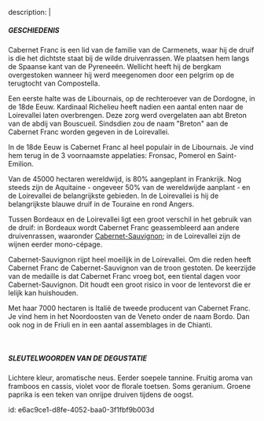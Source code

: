 description: |
  <h5>GESCHIEDENIS</h5><p> Cabernet Franc is een lid van de familie van de Carmenets, waar hij de druif is die het dichtste staat bij de wilde druivenrassen. We plaatsen hem langs de Spaanse kant van de Pyreneeën. Wellicht heeft hij de bergkam overgestoken wanneer hij werd meegenomen door een pelgrim op de terugtocht van Compostella.&nbsp;</p><p>Een eerste halte was de Libournais, op de rechteroever van de Dordogne, in de 18de Eeuw. Kardinaal Richelieu heeft nadien een aantal enten naar de Loirevallei laten overbrengen. Deze zorg werd overgelaten aan abt Breton van de abdij van Bouscueil. Sindsdien zou de naam "Breton" aan de Cabernet Franc worden gegeven in de Loirevallei.&nbsp;</p><p>In de 18de Eeuw is Cabernet Franc al heel populair in de Libournais. Je vind hem terug in de 3 voornaamste appelaties: Fronsac, Pomerol en Saint-Emilion.&nbsp;</p><p>Van de 45000 hectaren wereldwijd, is 80% aangeplant in Frankrijk. Nog steeds zijn de Aquitaine - ongeveer 50% van de wereldwijde aanplant - en de Loirevallei de belangrijkste gebieden. In de Loirevallei is hij de belangrijkste blauwe druif in de Touraine en rond Angers.&nbsp;</p><p>Tussen Bordeaux en de Loirevallei ligt een groot verschil in het gebruik van de druif: in Bordeaux wordt Cabernet Franc geassembleerd aan andere druivenrassen, waaronder <a href="/nl/grape/cabernet-sauvignon">Cabernet-Sauvignon</a>; in de Loirevallei zijn de wijnen eerder mono-cépage.&nbsp;</p><p>Cabernet-Sauvignon rijpt heel moeilijk in de Loirevallei. Om die reden heeft Cabernet Franc de Cabernet-Sauvignon van de troon gestoten. De keerzijde van de medaille is dat Cabernet Franc vroeg bot, een tiental dagen voor Cabernet-Sauvignon. Dit houdt een groot risico in voor de lentevorst die er lelijk kan huishouden.</p><p>Met haar 7000 hectaren is Italië de tweede producent van Cabernet Franc. Je vind hem in het Noordoosten van de Veneto onder de naam Bordo. Dan ook nog in de Friuli en in een aantal assemblages in de Chianti.
  </p><p><br></p><h5>SLEUTELWOORDEN VAN DE DEGUSTATIE</h5><p> Lichtere kleur, aromatische neus. Eerder soepele tannine. Fruitig aroma van framboos en cassis, violet voor de florale toetsen. Soms geranium. Groene paprika is een teken van onrijpe druiven tijdens de oogst.</p>
  
id: e6ac9ce1-d8fe-4052-baa0-3f1fbf9b003d
